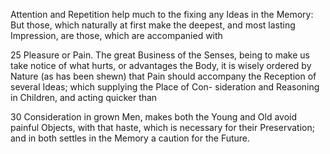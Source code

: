 Attention and Repetition help much to the fixing any Ideas in the Memory: But those, which naturally at first make the deepest, and most lasting Impression, are those, which are accompanied with

25 Pleasure or Pain. The great Business of the Senses, being to make us take notice of what hurts, or advantages the Body, it is wisely ordered by Nature (as has been shewn) that Pain should accompany the Reception of several Ideas; which supplying the Place of Con- sideration and Reasoning in Children, and acting quicker than

30 Consideration in grown Men, makes both the Young and Old avoid painful Objects, with that haste, which is necessary for their Preservation; and in both settles in the Memory a caution for the Future.